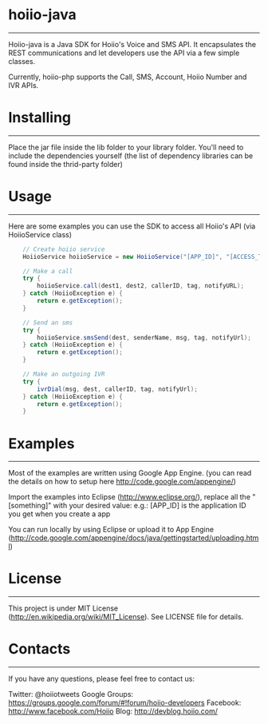 # hoiio-java
-----------------------------
Hoiio-java is a Java SDK for Hoiio's Voice and SMS API. It encapsulates the REST 
communications and let developers use the API via a few simple classes.

Currently, hoiio-php supports the Call, SMS, Account, Hoiio Number and IVR APIs.


# Installing 
-----------------------------
Place the jar file inside the lib folder to your library folder. 
You'll need to include the dependencies yourself (the list of dependency libraries 
can be found inside the thrid-party folder)


# Usage
-----------------------------
Here are some examples you can use the SDK to access all Hoiio's API (via HoiioService class)

``` java
	// Create hoiio service
	HoiioService hoiioService = new HoiioService("[APP_ID]", "[ACCESS_TOKEN]");

	// Make a call
	try {
		hoiioService.call(dest1, dest2, callerID, tag, notifyURL);
	} catch (HoiioException e) {
		return e.getException();
	}

	// Send an sms
	try {
		hoiioService.smsSend(dest, senderName, msg, tag, notifyUrl);
	} catch (HoiioException e) {
		return e.getException();
	}

	// Make an outgoing IVR
	try {
		ivrDial(msg, dest, callerID, tag, notifyUrl);
	} catch (HoiioException e) {
		return e.getException();
	}
```


# Examples
-----------------------------
Most of the examples are written using Google App Engine. (you can read the details 
on how to setup here http://code.google.com/appengine/)

Import the examples into Eclipse (http://www.eclipse.org/), replace all the "[something]"
with your desired value: e.g.: [APP_ID] is the application ID you get when you create a app

You can run locally by using Eclipse or upload it to App Engine 
(http://code.google.com/appengine/docs/java/gettingstarted/uploading.html)


# License
-----------------------------
This project is under MIT License (http://en.wikipedia.org/wiki/MIT_License).
See LICENSE file for details.


# Contacts
-----------------------------
If you have any questions, please feel free to contact us:

Twitter:        @hoiiotweets
Google Groups:  https://groups.google.com/forum/#!forum/hoiio-developers
Facebook:       http://www.facebook.com/Hoiio
Blog:           http://devblog.hoiio.com/
